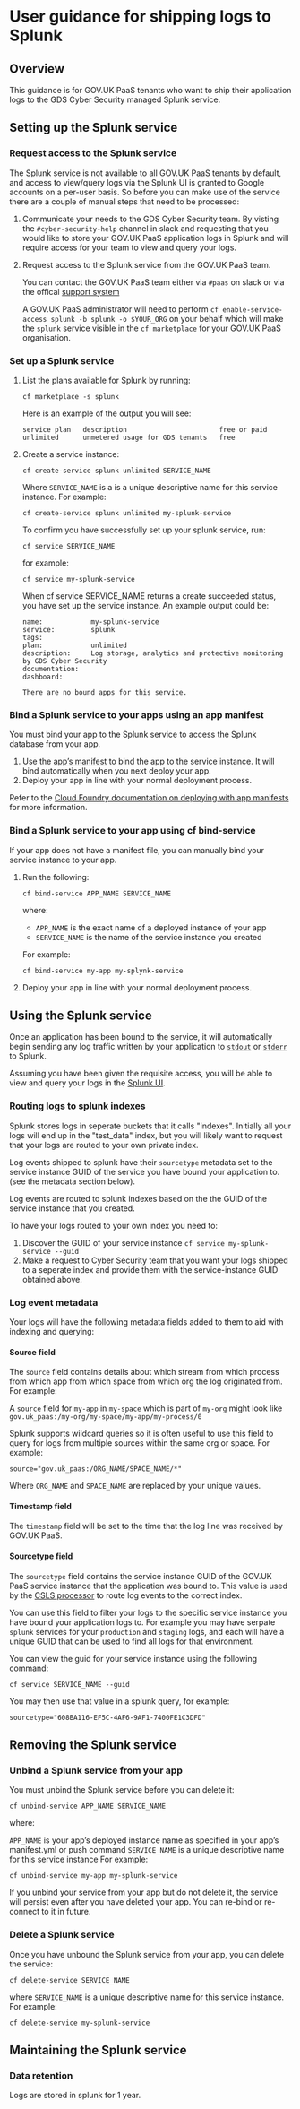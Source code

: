 # User guidance for shipping logs to Splunk

## Overview

This guidance is for GOV.UK PaaS tenants who want to ship their application
logs to the GDS Cyber Security managed Splunk service.

## Setting up the Splunk service

### Request access to the Splunk service

The Splunk service is not available to all GOV.UK PaaS tenants by default, and
access to view/query logs via the Splunk UI is granted to Google accounts on a
per-user basis. So before you can make use of the service there are a couple of
manual steps that need to be processed:

1. Communicate your needs to the GDS Cyber Security team. By visting the
   `#cyber-security-help` channel in slack and requesting that you would like
   to store your GOV.UK PaaS application logs in Splunk and will require
   access for your team to view and query your logs.

2. Request access to the Splunk service from the GOV.UK PaaS team.

   You can contact the GOV.UK PaaS team either via `#paas` on slack or via the offical
   [support system](https://www.cloud.service.gov.uk/support)

   A GOV.UK PaaS administrator will need to perform `cf enable-service-access splunk -b
   splunk -o $YOUR_ORG` on your behalf which will make the `splunk` service
   visible in the `cf marketplace` for your GOV.UK PaaS organisation.

### Set up a Splunk service

1. List the plans available for Splunk by running:

   ```
   cf marketplace -s splunk
   ```

   Here is an example of the output you will see:

   ```
   service plan   description                       free or paid
   unlimited      unmetered usage for GDS tenants   free
   ```

2. Create a service instance:

   ```
   cf create-service splunk unlimited SERVICE_NAME
   ```

   Where `SERVICE_NAME` is a is a unique descriptive name for this service
   instance. For example:

   ```
   cf create-service splunk unlimited my-splunk-service
   ```

   To confirm you have successfully set up your splunk service, run:

   ```
   cf service SERVICE_NAME
   ```

   for example:

   ```
   cf service my-splunk-service
   ```

   When cf service SERVICE_NAME returns a create succeeded status, you have set
   up the service instance. An example output could be:

   ```
   name:            my-splunk-service
   service:         splunk
   tags:
   plan:            unlimited
   description:     Log storage, analytics and protective monitoring by GDS Cyber Security
   documentation:
   dashboard:

   There are no bound apps for this service.
   ```

### Bind a Splunk service to your apps using an app manifest

You must bind your app to the Splunk service to access the Splunk database from your app.

1. Use the [app’s manifest][manifest] to bind the app to the service instance.
   It will bind automatically when you next deploy your app.
2. Deploy your app in line with your normal deployment process.

Refer to the [Cloud Foundry documentation on deploying with app
manifests][manifest-deploy] for more information.

### Bind a Splunk service to your app using cf bind-service

If your app does not have a manifest file, you can manually bind your service instance to your app.

1. Run the following:

   ```
   cf bind-service APP_NAME SERVICE_NAME
   ```

   where:

   * `APP_NAME` is the exact name of a deployed instance of your app
   * `SERVICE_NAME` is the name of the service instance you created

   For example:

   ```
   cf bind-service my-app my-splynk-service
   ```

2. Deploy your app in line with your normal deployment process.

## Using the Splunk service

Once an application has been bound to the service, it will automatically begin
sending any log traffic written by your application to [`stdout`][app-logging]
or [`stderr`][app-logging] to Splunk.

Assuming you have been given the requisite access, you will be able to view
and query your logs in the [Splunk UI][splunk-ui].

### Routing logs to splunk indexes

Splunk stores logs in seperate buckets that it calls "indexes". Initially all
your logs will end up in the "test_data" index, but you will likely want to
request that your logs are routed to your own private index.

Log events shipped to splunk have their `sourcetype` metadata set to the
service instance GUID of the service you have bound your application to. (see
the metadata section below).

Log events are routed to splunk indexes based on the the GUID of the service
instance that you created.

To have your logs routed to your own index you need to:

1. Discover the GUID of your service instance `cf service my-splunk-service --guid`
2. Make a request to Cyber Security team that you want your logs shipped to a
   seperate index and provide them with the service-instance GUID obtained
   above.

### Log event metadata

Your logs will have the following metadata fields added to them to aid with
indexing and querying:

#### Source field

The `source` field contains details about which stream from which process from
which app from which space from which org the log originated from. For example:

A `source` field for `my-app` in `my-space` which is part of `my-org` might
look like `gov.uk_paas:/my-org/my-space/my-app/my-process/0`

Splunk supports wildcard queries so it is often useful to use this field to
query for logs from multiple sources within the same org or space. For example:

```
source="gov.uk_paas:/ORG_NAME/SPACE_NAME/*"
```

Where `ORG_NAME` and `SPACE_NAME` are replaced by your unique values.

#### Timestamp field

The `timestamp` field will be set to the time that the log line was received by
GOV.UK PaaS.

#### Sourcetype field

The `sourcetype` field contains the service instance GUID of the GOV.UK PaaS
service instance that the application was bound to. This value is used by the
[CSLS processor][processor] to route log events to the correct index.

You can use this field to filter your logs to the specific service instance you
have bound your application logs to. For example you may have serpate `splunk`
services for your `production` and `staging` logs, and each will have a unique
GUID that can be used to find all logs for that environment.

You can view the guid for your service instance using the following command:

```
cf service SERVICE_NAME --guid
```

You may then use that value in a splunk query, for example:

```
sourcetype="608BA116-EF5C-4AF6-9AF1-7400FE1C3DFD"
```

## Removing the Splunk service

### Unbind a Splunk service from your app

You must unbind the Splunk service before you can delete it:

```
cf unbind-service APP_NAME SERVICE_NAME
```

where:

`APP_NAME` is your app’s deployed instance name as specified in your app’s
manifest.yml or push command `SERVICE_NAME` is a unique descriptive name for
this service instance For example:

```
cf unbind-service my-app my-splunk-service
```

If you unbind your service from your app but do not delete it, the service
will persist even after you have deleted your app. You can re-bind or
re-connect to it in future.

### Delete a Splunk service

Once you have unbound the Splunk service from your app, you can delete the service:

```
cf delete-service SERVICE_NAME
```

where `SERVICE_NAME` is a unique descriptive name for this service instance. For example:

```
cf delete-service my-splunk-service
```

## Maintaining the Splunk service

### Data retention

Logs are stored in splunk for 1 year.


[manifest]: https://docs.cloud.service.gov.uk/deploying_apps.html#deploying-public-apps
[manifest-deploy]: https://docs.cloudfoundry.org/devguide/deploy-apps/manifest.html#services-block
[splunk-ui]: https://gds.splunkcloud.com/
[app-logging]: https://docs.cloud.service.gov.uk/monitoring_apps.html#logs
[processor]: https://github.com/alphagov/centralised-security-logging-service/tree/master/kinesis_processor
